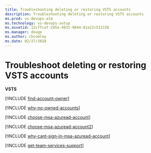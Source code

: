 ```yaml
---
title: Troubleshooting deleting or restoring VSTS accounts
description: Troubleshooting deleting or restoring VSTS accounts
ms.prod: vs-devops-alm
ms.technology: vs-devops-setup
ms.assetid: 12cffcaf-295a-4931-9844-81a12c512158
ms.manager: douge
ms.author: chcomley
ms.date: 02/27/2018
---
```

[//]: # (monikerRange: 'vsts')

# Troubleshoot deleting or restoring VSTS accounts

**VSTS**

<a name="find-owner"></a>

[!INCLUDE [find-account-owner](../_shared/qa-find-account-owner.md)]

[!INCLUDE [why-no-owned-accounts](../_shared/qa-why-no-owned-accounts.md)]

<a name="ChooseOrgAcctMSAcct"></a>

[!INCLUDE [choose-msa-azuread-account](../_shared/qa-choose-msa-azuread-account.md)]

[!INCLUDE [choose-msa-azuread-account2](../_shared/qa-choose-msa-azuread-account2.md)]

[!INCLUDE [why-cant-sign-in-msa-azuread-account](../_shared/qa-why-cant-sign-in-msa-azuread-account.md)]

<a name="get-support"></a>

[!INCLUDE [get-team-services-support](../_shared/qa-get-vsts-support.md)]
